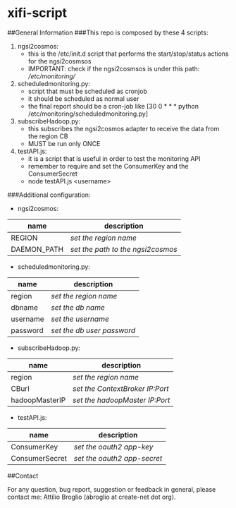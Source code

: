 xifi-script
===============
##General Information
###This repo is composed by these 4 scripts:
1. ngsi2cosmos:
    * this is the /etc/init.d script that performs the start/stop/status actions for the ngsi2cosmsos
    * IMPORTANT: check if the ngsi2cosmsos is under this path: */etc/monitoring/*
2. scheduledmonitoring.py:
    * script that must be scheduled as cronjob 
    * it should be scheduled as normal user
    * the final report should be a cron-job like [30 0 * * * python /etc/monitoring/scheduledmonitoring.py]
3.  subscribeHadoop.py:
    * this subscribes the ngsi2cosmos adapter to receive the data from the region CB
    * MUST be run only ONCE
4. testAPI.js:
    * it is a script that is useful in order to test the monitoring API
    * remember to require and set the ConsumerKey and the ConsumerSecret
    * node testAPI.js \<username\> <password> <apiPath>

###Additional configuration:
* ngsi2cosmos:

|name       |description |
|-----------|-----------|
|REGION|*set the region name*|
|DAEMON_PATH|*set the path to the ngsi2cosmos*|


* scheduledmonitoring.py:

|name       |description |
|-----------|-----------|
|region|*set the region name*|
|dbname|*set the db name*|
|username|*set the username*|
|password|*set the db user password*|


* subscribeHadoop.py:

|name       |description |
|-----------|-----------|
|region|*set the region name*|
|CBurl|*set the ContextBroker IP:Port*|
|hadoopMasterIP|*set the hadoopMaster IP:Port*|


* testAPI.js:

|name          |description |
|--------------|-----------|
|ConsumerKey|*set the oauth2 app-key*|
|ConsumerSecret|*set the oauth2 app-secret*|


##Contact

For any question, bug report, suggestion or feedback in general, please contact me: Attilio Broglio (abroglio at create-net dot org).
